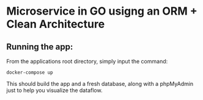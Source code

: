 # Microservice in GO usigng an ORM + Clean Architecture


## Running the app:

From the applications root directory, simply input the command:

`docker-compose up`


This should build the app and a fresh database, along with a phpMyAdmin just to help you visualize the dataflow.